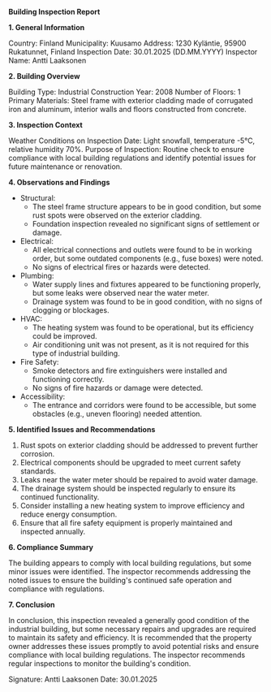 **Building Inspection Report**

**1. General Information**

Country: Finland
Municipality: Kuusamo
Address: 1230 Kyläntie, 95900 Rukatunnet, Finland
Inspection Date: 30.01.2025 (DD.MM.YYYY)
Inspector Name: Antti Laaksonen

**2. Building Overview**

Building Type: Industrial
Construction Year: 2008
Number of Floors: 1
Primary Materials: Steel frame with exterior cladding made of corrugated iron and aluminum, interior walls and floors constructed from concrete.

**3. Inspection Context**

Weather Conditions on Inspection Date: Light snowfall, temperature -5°C, relative humidity 70%.
Purpose of Inspection: Routine check to ensure compliance with local building regulations and identify potential issues for future maintenance or renovation.

**4. Observations and Findings**

* Structural:
	+ The steel frame structure appears to be in good condition, but some rust spots were observed on the exterior cladding.
	+ Foundation inspection revealed no significant signs of settlement or damage.
* Electrical:
	+ All electrical connections and outlets were found to be in working order, but some outdated components (e.g., fuse boxes) were noted.
	+ No signs of electrical fires or hazards were detected.
* Plumbing:
	+ Water supply lines and fixtures appeared to be functioning properly, but some leaks were observed near the water meter.
	+ Drainage system was found to be in good condition, with no signs of clogging or blockages.
* HVAC:
	+ The heating system was found to be operational, but its efficiency could be improved.
	+ Air conditioning unit was not present, as it is not required for this type of industrial building.
* Fire Safety:
	+ Smoke detectors and fire extinguishers were installed and functioning correctly.
	+ No signs of fire hazards or damage were detected.
* Accessibility:
	+ The entrance and corridors were found to be accessible, but some obstacles (e.g., uneven flooring) needed attention.

**5. Identified Issues and Recommendations**

1. Rust spots on exterior cladding should be addressed to prevent further corrosion.
2. Electrical components should be upgraded to meet current safety standards.
3. Leaks near the water meter should be repaired to avoid water damage.
4. The drainage system should be inspected regularly to ensure its continued functionality.
5. Consider installing a new heating system to improve efficiency and reduce energy consumption.
6. Ensure that all fire safety equipment is properly maintained and inspected annually.

**6. Compliance Summary**

The building appears to comply with local building regulations, but some minor issues were identified. The inspector recommends addressing the noted issues to ensure the building's continued safe operation and compliance with regulations.

**7. Conclusion**

In conclusion, this inspection revealed a generally good condition of the industrial building, but some necessary repairs and upgrades are required to maintain its safety and efficiency. It is recommended that the property owner addresses these issues promptly to avoid potential risks and ensure compliance with local building regulations. The inspector recommends regular inspections to monitor the building's condition.

Signature: Antti Laaksonen
Date: 30.01.2025
